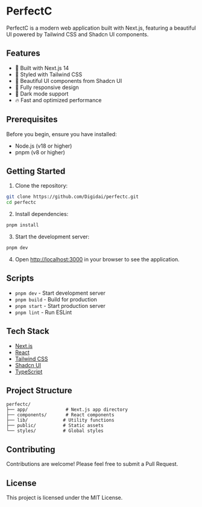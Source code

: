 # PerfectC

PerfectC is a modern web application built with Next.js, featuring a beautiful UI powered by Tailwind CSS and Shadcn UI components.

## Features

- 🚀 Built with Next.js 14
- 💅 Styled with Tailwind CSS
- 🎨 Beautiful UI components from Shadcn UI
- 📱 Fully responsive design
- 🌙 Dark mode support
- 🔥 Fast and optimized performance

## Prerequisites

Before you begin, ensure you have installed:
- Node.js (v18 or higher)
- pnpm (v8 or higher)

## Getting Started

1. Clone the repository:
```bash
git clone https://github.com/Digidai/perfectc.git
cd perfectc
```

2. Install dependencies:
```bash
pnpm install
```

3. Start the development server:
```bash
pnpm dev
```

4. Open [http://localhost:3000](http://localhost:3000) in your browser to see the application.

## Scripts

- `pnpm dev` - Start development server
- `pnpm build` - Build for production
- `pnpm start` - Start production server
- `pnpm lint` - Run ESLint

## Tech Stack

- [Next.js](https://nextjs.org/)
- [React](https://reactjs.org/)
- [Tailwind CSS](https://tailwindcss.com/)
- [Shadcn UI](https://ui.shadcn.com/)
- [TypeScript](https://www.typescriptlang.org/)

## Project Structure

```
perfectc/
├── app/              # Next.js app directory
├── components/       # React components
├── lib/             # Utility functions
├── public/          # Static assets
└── styles/          # Global styles
```

## Contributing

Contributions are welcome! Please feel free to submit a Pull Request.

## License

This project is licensed under the MIT License. 